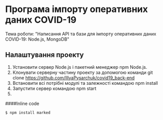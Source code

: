 Програма імпорту оперативних даних COVID-19
=============
Тема роботи: "Написання API та бази для імпорту оперативних даних COVID-19: Node.js, MongoDB"

Налаштування проекту
-------------
1. Установити сервер Node.js і пакетний менеджер npm Node.js.
2. Клонувати серверну частину проекту за допомогою команди git clone https://github.com/IllyaPysarchuk/covid19_back-end
3. Встановити всі потрібні модулі та залежності командою npm install
4. Запустити сервер командою npm start
5. 
####Inline code

`$ npm install marked`
